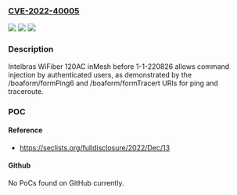 ### [CVE-2022-40005](https://cve.mitre.org/cgi-bin/cvename.cgi?name=CVE-2022-40005)
![](https://img.shields.io/static/v1?label=Product&message=n%2Fa&color=blue)
![](https://img.shields.io/static/v1?label=Version&message=%3F%20n%2Fa%20&color=brighgreen)
![](https://img.shields.io/static/v1?label=Vulnerability&message=n%2Fa&color=brighgreen)

### Description

Intelbras WiFiber 120AC inMesh before 1-1-220826 allows command injection by authenticated users, as demonstrated by the /boaform/formPing6 and /boaform/formTracert URIs for ping and traceroute.

### POC

#### Reference
- https://seclists.org/fulldisclosure/2022/Dec/13

#### Github
No PoCs found on GitHub currently.

